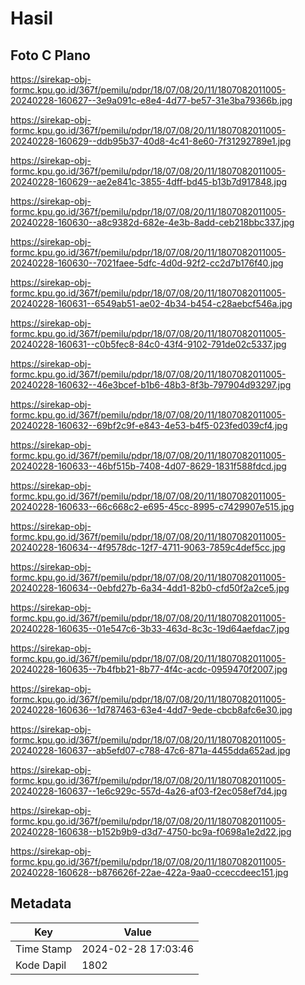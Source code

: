 # Hasil

## Foto C Plano

https://sirekap-obj-formc.kpu.go.id/367f/pemilu/pdpr/18/07/08/20/11/1807082011005-20240228-160627--3e9a091c-e8e4-4d77-be57-31e3ba79366b.jpg

https://sirekap-obj-formc.kpu.go.id/367f/pemilu/pdpr/18/07/08/20/11/1807082011005-20240228-160629--ddb95b37-40d8-4c41-8e60-7f31292789e1.jpg

https://sirekap-obj-formc.kpu.go.id/367f/pemilu/pdpr/18/07/08/20/11/1807082011005-20240228-160629--ae2e841c-3855-4dff-bd45-b13b7d917848.jpg

https://sirekap-obj-formc.kpu.go.id/367f/pemilu/pdpr/18/07/08/20/11/1807082011005-20240228-160630--a8c9382d-682e-4e3b-8add-ceb218bbc337.jpg

https://sirekap-obj-formc.kpu.go.id/367f/pemilu/pdpr/18/07/08/20/11/1807082011005-20240228-160630--7021faee-5dfc-4d0d-92f2-cc2d7b176f40.jpg

https://sirekap-obj-formc.kpu.go.id/367f/pemilu/pdpr/18/07/08/20/11/1807082011005-20240228-160631--6549ab51-ae02-4b34-b454-c28aebcf546a.jpg

https://sirekap-obj-formc.kpu.go.id/367f/pemilu/pdpr/18/07/08/20/11/1807082011005-20240228-160631--c0b5fec8-84c0-43f4-9102-791de02c5337.jpg

https://sirekap-obj-formc.kpu.go.id/367f/pemilu/pdpr/18/07/08/20/11/1807082011005-20240228-160632--46e3bcef-b1b6-48b3-8f3b-797904d93297.jpg

https://sirekap-obj-formc.kpu.go.id/367f/pemilu/pdpr/18/07/08/20/11/1807082011005-20240228-160632--69bf2c9f-e843-4e53-b4f5-023fed039cf4.jpg

https://sirekap-obj-formc.kpu.go.id/367f/pemilu/pdpr/18/07/08/20/11/1807082011005-20240228-160633--46bf515b-7408-4d07-8629-1831f588fdcd.jpg

https://sirekap-obj-formc.kpu.go.id/367f/pemilu/pdpr/18/07/08/20/11/1807082011005-20240228-160633--66c668c2-e695-45cc-8995-c7429907e515.jpg

https://sirekap-obj-formc.kpu.go.id/367f/pemilu/pdpr/18/07/08/20/11/1807082011005-20240228-160634--4f9578dc-12f7-4711-9063-7859c4def5cc.jpg

https://sirekap-obj-formc.kpu.go.id/367f/pemilu/pdpr/18/07/08/20/11/1807082011005-20240228-160634--0ebfd27b-6a34-4dd1-82b0-cfd50f2a2ce5.jpg

https://sirekap-obj-formc.kpu.go.id/367f/pemilu/pdpr/18/07/08/20/11/1807082011005-20240228-160635--01e547c6-3b33-463d-8c3c-19d64aefdac7.jpg

https://sirekap-obj-formc.kpu.go.id/367f/pemilu/pdpr/18/07/08/20/11/1807082011005-20240228-160635--7b4fbb21-8b77-4f4c-acdc-0959470f2007.jpg

https://sirekap-obj-formc.kpu.go.id/367f/pemilu/pdpr/18/07/08/20/11/1807082011005-20240228-160636--1d787463-63e4-4dd7-9ede-cbcb8afc6e30.jpg

https://sirekap-obj-formc.kpu.go.id/367f/pemilu/pdpr/18/07/08/20/11/1807082011005-20240228-160637--ab5efd07-c788-47c6-871a-4455dda652ad.jpg

https://sirekap-obj-formc.kpu.go.id/367f/pemilu/pdpr/18/07/08/20/11/1807082011005-20240228-160637--1e6c929c-557d-4a26-af03-f2ec058ef7d4.jpg

https://sirekap-obj-formc.kpu.go.id/367f/pemilu/pdpr/18/07/08/20/11/1807082011005-20240228-160638--b152b9b9-d3d7-4750-bc9a-f0698a1e2d22.jpg

https://sirekap-obj-formc.kpu.go.id/367f/pemilu/pdpr/18/07/08/20/11/1807082011005-20240228-160628--b876626f-22ae-422a-9aa0-cceccdeec151.jpg


## Metadata

| Key        | Value               |
| ---------- | ------------------- |
| Time Stamp | 2024-02-28 17:03:46 |
| Kode Dapil | 1802                |



